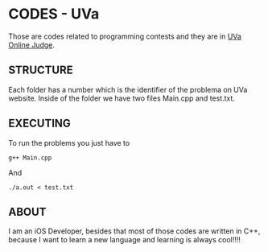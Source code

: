 # CODES - UVa

Those are codes related to programming contests and they are in [UVa Online Judge](https://uva.onlinejudge.org).

## STRUCTURE

Each folder has a number which is the identifier of the problema on UVa website.
Inside of the folder we have two files Main.cpp and test.txt.

## EXECUTING

To run the problems you just have to 
```
g++ Main.cpp
```
And
```
./a.out < test.txt
```

## ABOUT

I am an iOS Developer, besides that most of those codes are written in C++, because I want to learn a new language and learning is always cool!!!!